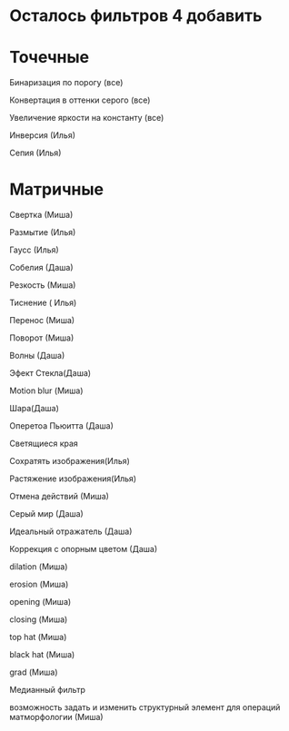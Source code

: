# Осталось фильтров 4 добавить

# Точечные 
Бинаризация по порогу (все)

Конвертация в оттенки серого (все)

Увеличение яркости на константу (все)

Инверсия (Илья)

Сепия (Илья)
# Матричные
Свертка (Миша)

Размытие (Илья)

Гаусс (Илья)

Собелия (Даша)

Резкость (Миша)

Тиснение ( Илья)

Перенос (Миша)

Поворот (Миша)

Волны (Даша)

Эфект Стекла(Даша)

Motion blur (Миша)

Шара(Даша)

Оперетоа Пьюитта (Даша)

Светящиеся края

Сохратять изображения(Илья)

Растяжение изображения(Илья)

Отмена действий (Миша)

Серый мир (Даша)

Идеальный отражатель (Даша)

Коррекция с опорным цветом (Даша)

dilation (Миша)

erosion (Миша)

opening (Миша)

closing (Миша)

 top hat (Миша)
 
 black hat (Миша)
 
 grad (Миша)

 Медианный фильтр

 возможность задать и изменить структурный элемент для
операций матморфологии (Миша)

